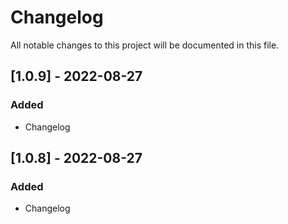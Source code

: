# Changelog
All notable changes to this project will be documented in this file.

## [1.0.9] - 2022-08-27
### Added
  - Changelog

## [1.0.8] - 2022-08-27
### Added
  - Changelog